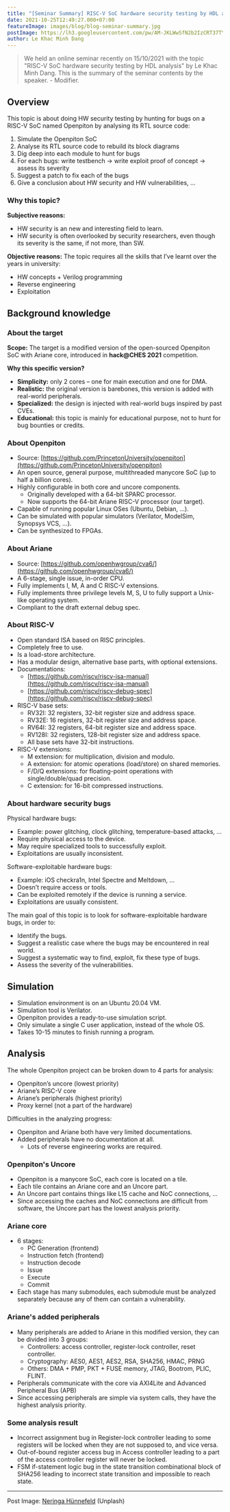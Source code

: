 ```yaml
---
title: "[Seminar Summary] RISC-V SoC hardware security testing by HDL analysis [EN]"
date: 2021-10-25T12:49:27.000+07:00
featureImage: images/blog/blog-seminar-summary.jpg
postImage: https://lh3.googleusercontent.com/pw/AM-JKLWwSfN2b2IzCRT37TYfF3_dR7AYq9WDJZ4bOlkrVrZEOk-nvOp_XSFJSVU1svIb7T_bSKCDNe54svpOkGCO9j3KbGiTz0zv_evsn_JLttJAdOvW6tIpoZA6_XX2ZpSr9pZPRO60HKGo76_bwQmd8j39=w1080-h432-no?authuser=0
author: Le Khac Minh Dang
---
```

> We held an online seminar recently on 15/10/2021 with the topic "RISC-V SoC hardware security testing by HDL analysis" by Le Khac Minh Dang. This is the summary of the seminar contents by the speaker. - Modifier.


## Overview
This topic is about doing HW security testing by hunting for bugs on a RISC-V SoC named Openpiton by analysing its RTL source code:
1. Simulate the Openpiton SoC
2. Analyse its RTL source code to rebuild its block diagrams
3. Dig deep into each module to hunt for bugs
4. For each bugs: write testbench -> write exploit proof of concept -> assess its severity
5. Suggest a patch to fix each of the bugs
6. Give a conclusion about HW security and HW vulnerabilities, …

### Why this topic?
**Subjective reasons:**
- HW security is an new and interesting field to learn.
- HW security is often overlooked by security researchers, even though its severity is the same, if not more, than SW.

**Objective reasons:** The topic requires all the skills that I’ve learnt over the years in university:
- HW concepts + Verilog programming
- Reverse engineering
- Exploitation

## Background knowledge
### About the target
**Scope:** The target is a modified version of the open-sourced Openpiton SoC with Ariane core, introduced in **hack@CHES 2021** competition. 

**Why this specific version?**
- **Simplicity:** only 2 cores – one for main execution and one for DMA.
- **Realistic:** the original version is barebones, this version is added with real-world peripherals.
- **Specialized:** the design is injected with real-world bugs inspired by past CVEs.
- **Educational:** this topic is mainly for educational purpose, not to hunt for bug bounties or credits.

### About Openpiton
- Source: [https://github.com/PrincetonUniversity/openpiton](https://github.com/PrincetonUniversity/openpiton)
- An open source, general purpose, multithreaded manycore SoC (up to half a billion cores).
- Highly configurable in both core and uncore components.
    - Originally developed with a 64-bit SPARC processor.
    - Now supports the 64-bit Ariane RISC-V processor (our target).
- Capable of running popular Linux OSes (Ubuntu, Debian, …).
- Can be simulated with popular simulators (Verilator, ModelSim, Synopsys VCS, …).
- Can be synthesized to FPGAs.

### About Ariane
- Source: [https://github.com/openhwgroup/cva6/](https://github.com/openhwgroup/cva6/)
- A 6-stage, single issue, in-order CPU.
- Fully implements I, M, A and C RISC-V extensions.
- Fully implements three privilege levels M, S, U to fully support a Unix-like operating system.
- Compliant to the draft external debug spec.

### About RISC-V
- Open standard ISA based on RISC principles.
- Completely free to use.
- Is a load-store architecture.
- Has a modular design, alternative base parts, with optional extensions.
- Documentations:
    - [https://github.com/riscv/riscv-isa-manual](https://github.com/riscv/riscv-isa-manual)
    - [https://github.com/riscv/riscv-debug-spec](https://github.com/riscv/riscv-debug-spec)
- RISC-V base sets:
    - RV32I: 32 registers, 32-bit register size and address space.
    - RV32E: 16 registers, 32-bit register size and address space.
    - RV64I: 32 registers, 64-bit register size and address space.
    - RV128I: 32 registers, 128-bit register size and address space.
    - All base sets have 32-bit instructions.
- RISC-V extensions:
    - M extension: for multiplication, division and modulo.
    - A extension: for atomic operations (load/store) on shared memories.
    - F/D/Q extensions: for floating-point operations with single/double/quad precision.
    - C extension: for 16-bit compressed instructions.

### About hardware security bugs
Physical hardware bugs:
- Example: power glitching, clock glitching, temperature-based attacks, …
- Require physical access to the device.
- May require specialized tools to successfully exploit.
- Exploitations are usually inconsistent.

Software-exploitable hardware bugs:
- Example: iOS checkra1n, Intel Spectre and Meltdown, …
- Doesn’t require access or tools.
- Can be exploited remotely if the device is running a service.
- Exploitations are usually consistent.

The main goal of this topic is to look for software-exploitable hardware bugs, in order to:
- Identify the bugs.
- Suggest a realistic case where the bugs may be encountered in real world.
- Suggest a systematic way to find, exploit, fix these type of bugs.
- Assess the severity of the vulnerabilities.

## Simulation
- Simulation environment is on an Ubuntu 20.04 VM.
- Simulation tool is Verilator.
- Openpiton provides a ready-to-use simulation script.
- Only simulate a single C user application, instead of the whole OS.
- Takes 10-15 minutes to finish running a program.

## Analysis
The whole Openpiton project can be broken down to 4 parts for analysis:
- Openpiton’s uncore (lowest priority)
- Ariane’s RISC-V core
- Ariane’s peripherals (highest priority)
- Proxy kernel (not a part of the hardware)

Difficulties in the analyzing progress:
- Openpiton and Ariane both have very limited documentations.
- Added peripherals have no documentation at all.
  - Lots of reverse engineering works are required.

### Openpiton's Uncore
- Openpiton is a manycore SoC, each core is located on a tile.
- Each tile contains an Ariane core and an Uncore part.
- An Uncore part contains things like L15 cache and NoC connections, ...
- Since accessing the caches and NoC connections are difficult from software, the Uncore part has the lowest analysis priority.

### Ariane core
- 6 stages:
  - PC Generation (frontend)
  - Instruction fetch (frontend)
  - Instruction decode
  - Issue
  - Execute
  - Commit
- Each stage has many submodules, each submodule must be analyzed separately because any of them can contain a vulnerability.

### Ariane's added peripherals
- Many peripherals are added to Ariane in this modified version, they can be divided into 3 groups:
  - Controllers: access controller, register-lock controller, reset controller.
  - Cryptography: AES0, AES1, AES2, RSA, SHA256, HMAC, PRNG
  - Others: DMA + PMP, PKT + FUSE memory, JTAG, Bootrom, PLIC, FLINT.
- Peripherals communicate with the core via AXI4Lite and Advanced Peripheral Bus (APB)
- Since accessing peripherals are simple via system calls, they have the highest analysis priority.

### Some analysis result
- Incorrect assignment bug in Register-lock controller leading to some registers will be locked when they are not supposed to, and vice versa.
- Out-of-bound register access bug in Access controller leading to a part of the access controller register will never be locked.
- FSM if-statement logic bug in the state transition combinational block of SHA256 leading to incorrect state transition and impossible to reach state.

---  


Post Image: [Neringa Hünnefeld](https://unsplash.com/@ringane) (Unplash)